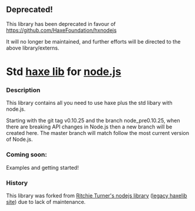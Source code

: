 [haxe]: http://http://haxe.org
[nodejs]:http://nodejs.org/
[haxelib]:http://lib.haxe.org

## Deprecated!

This library has been deprecated in favour of https://github.com/HaxeFoundation/hxnodejs

It will no longer be maintained, and further efforts will be directed to the above library/externs.


# Std [haxe lib][haxelib] for [node.js][nodejs]

### Description

This library contains all you need to use haxe plus the std libary with node.js.

Starting with the git tag v0.10.25 and the branch node_pre0.10.25, when there are breaking API changes in Node.js then a new branch will be created here.  The master branch will match follow the most current version of Node.js.

### Coming soon:

Examples and getting started!

### History

This library was forked from [Ritchie Turner's nodejs library](https://github.com/cloudshift) ([legacy haxelib site](http://lib.haxe.org/legacy/p/nodejs)) due to lack of maintenance.





